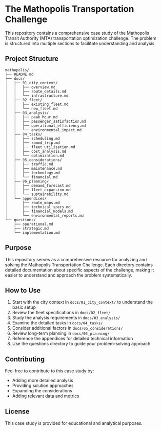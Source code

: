 # The Mathopolis Transportation Challenge

This repository contains a comprehensive case study of the Mathopolis Transit Authority (MTA) transportation optimization challenge. The problem is structured into multiple sections to facilitate understanding and analysis.

## Project Structure

```
mathopolis/
├── README.md
├── docs/
│   ├── 01_city_context/
│   │   ├── overview.md
│   │   ├── route_details.md
│   │   └── infrastructure.md
│   ├── 02_fleet/
│   │   ├── existing_fleet.md
│   │   └── new_fleet.md
│   ├── 03_analysis/
│   │   ├── peak_hour.md
│   │   ├── passenger_satisfaction.md
│   │   ├── operational_efficiency.md
│   │   └── environmental_impact.md
│   ├── 04_tasks/
│   │   ├── scheduling.md
│   │   ├── round_trip.md
│   │   ├── fleet_utilization.md
│   │   ├── cost_analysis.md
│   │   └── optimization.md
│   ├── 05_considerations/
│   │   ├── traffic.md
│   │   ├── maintenance.md
│   │   ├── technology.md
│   │   └── financial.md
│   ├── 06_planning/
│   │   ├── demand_forecast.md
│   │   ├── fleet_expansion.md
│   │   └── sustainability.md
│   └── appendices/
│       ├── route_maps.md
│       ├── technical_specs.md
│       ├── financial_models.md
│       └── environmental_reports.md
└── questions/
    ├── operational.md
    ├── strategic.md
    └── implementation.md
```

## Purpose

This repository serves as a comprehensive resource for analyzing and solving the Mathopolis Transportation Challenge. Each directory contains detailed documentation about specific aspects of the challenge, making it easier to understand and approach the problem systematically.

## How to Use

1. Start with the city context in `docs/01_city_context/` to understand the basic setup
2. Review the fleet specifications in `docs/02_fleet/`
3. Study the analysis requirements in `docs/03_analysis/`
4. Examine the detailed tasks in `docs/04_tasks/`
5. Consider additional factors in `docs/05_considerations/`
6. Review long-term planning in `docs/06_planning/`
7. Reference the appendices for detailed technical information
8. Use the questions directory to guide your problem-solving approach

## Contributing

Feel free to contribute to this case study by:

- Adding more detailed analysis
- Providing solution approaches
- Expanding the considerations
- Adding relevant data and metrics

## License

This case study is provided for educational and analytical purposes.
